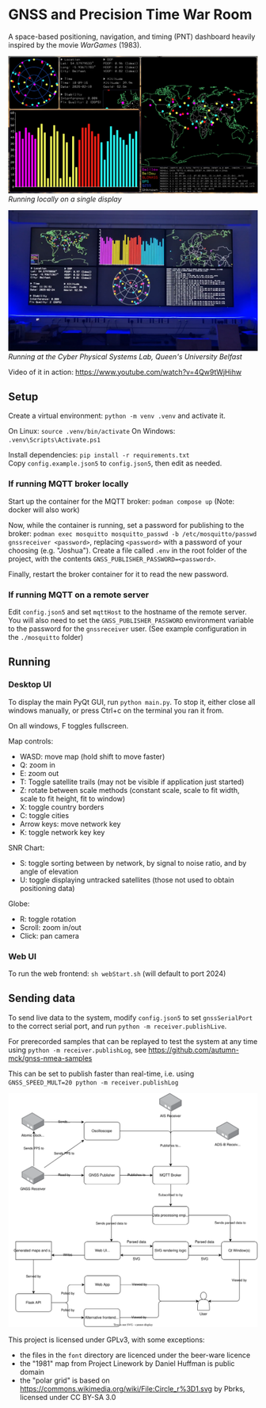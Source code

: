 # GNSS and Precision Time War Room

A space-based positioning, navigation, and timing (PNT) dashboard heavily inspired by the movie _WarGames_ (1983).

![](./docs/readme-imgs/gnss.png)
_Running locally on a single display_

![](./docs/readme-imgs/cpsl.png)
_Running at the Cyber Physical Systems Lab, Queen's University Belfast_

Video of it in action: <https://www.youtube.com/watch?v=4Qw9tWjHihw>

## Setup

Create a virtual environment: `python -m venv .venv` and activate it.

On Linux: `source .venv/bin/activate`
On Windows: `.venv\Scripts\Activate.ps1`

Install dependencies: `pip install -r requirements.txt`  
Copy `config.example.json5` to `config.json5`, then edit as needed.

### If running MQTT broker locally

Start up the container for the MQTT broker: `podman compose up` (Note: docker will also work)

Now, while the container is running, set a password for publishing to the broker: `podman exec mosquitto mosquitto_passwd -b /etc/mosquitto/passwd gnssreceiver <password>`, replacing `<password>` with a password of your choosing (e.g. "Joshua"). Create a file called `.env` in the root folder of the project, with the contents `GNSS_PUBLISHER_PASSWORD=<password>`.

Finally, restart the broker container for it to read the new password.

### If running MQTT on a remote server

Edit `config.json5` and set `mqttHost` to the hostname of the remote server. You will also need to set the `GNSS_PUBLISHER_PASSWORD` environment variable to the password for the `gnssreceiver` user. (See example configuration in the `./mosquitto` folder)

## Running

### Desktop UI

To display the main PyQt GUI, run `python main.py`. To stop it, either close all windows manually, or press <key>Ctrl+c</key> on the terminal you ran it from.

On all windows, <key>F</key> toggles fullscreen.

Map controls:

- WASD: move map (hold shift to move faster)
- Q: zoom in
- E: zoom out
- T: Toggle satellite trails (may not be visible if application just started)
- Z: rotate between scale methods (constant scale, scale to fit width, scale to fit height, fit to window)
- X: toggle country borders
- C: toggle cities
- Arrow keys: move network key
- K: toggle network key key

SNR Chart:

- S: toggle sorting between by network, by signal to noise ratio, and by angle of elevation
- U: toggle displaying untracked satellites (those not used to obtain positioning data)

Globe:

- R: toggle rotation
- Scroll: zoom in/out
- Click: pan camera

### Web UI

To run the web frontend: `sh webStart.sh` (will default to port 2024)

## Sending data

To send live data to the system, modify `config.json5` to set `gnssSerialPort` to the correct serial port, and run `python -m receiver.publishLive`.

For prerecorded samples that can be replayed to test the system at any time using `python -m receiver.publishLog`, see https://github.com/autumn-mck/gnss-nmea-samples

This can be set to publish faster than real-time, i.e. using `GNSS_SPEED_MULT=20 python -m receiver.publishLog`

![](./docs/readme-imgs/dataflow.svg)

This project is licensed under GPLv3, with some exceptions:

- the files in the `font` directory are licenced under the beer-ware licence
- the "1981" map from Project Linework by Daniel Huffman is public domain
- the "polar grid" is based on https://commons.wikimedia.org/wiki/File:Circle_r%3D1.svg by Pbrks, licensed under CC BY-SA 3.0
